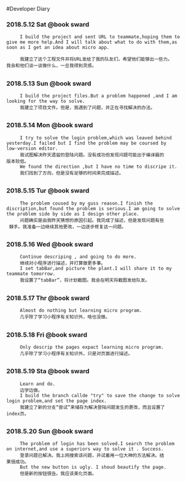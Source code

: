 #Developer Diary
### 2018.5.12   Sat  @book sward
```
     I build the project and sent URL to teammate,hoping them to 
give me more help.And I will talk about what to do with them,as 
soon as I get an idea about micro app.

     我建立了这个工程文件并将URL发给了我的队友们，希望他们能够出一些力。
我会和他们谈一谈做什么，一旦我得到灵感。
```
##
### 2018.5.13   Sun  @book sward
```
     I build the project files.But a problem happened ,and I am 
looking for the way to solve.
     我建立了项目文件。但是，我遇到了问题，并正在寻找解决的办法。
```
##
### 2018.5.14   Mon  @book sward
```
     I try to solve the login problem,which was leaved behind 
yesterday.I failed but I find the problem may be coursed by 
low-version editor. 
     我试图解决昨天遗留的登陆问题。没有成功但发现问题可能出于编译器的
版本较低。
     We found the direction ,but I have no time to discripe it.
     我们找到了方向，但是没有足够的时间来完成描述。
```
##
### 2018.5.15   Tur  @book sward
```
     The problem coused by my guss reason.I finish the 
discription,but found the problem is serious.I am going to solve
the problem side by side as I design other place.
     问题确实是由我昨天猜想的原因引起。我完成了描述，但是发现问题有些
 棘手。我准备一边继续其他更改，一边逐步修复这一问题。
```
##
### 2018.5.16   Wed  @book sward
```
     Continue descriping , and going to do more.
     继续对小程序进行描述，并打算做更多事。
     I set tabBar,and picture the plant.I will share it to my 
teammate tomorrow.
     我设置了“tabBar”，将计划截图。我会在明天将截图发给队友。
```
##
### 2018.5.17   Thr  @book sward
```
     Almost do nothing but learning micro program.
     几乎除了学习小程序有关知识外，啥也没做。
```
##
### 2018.5.18   Fri  @book sward
```
     Only descrip the pages expact learning micro program.
     几乎除了学习小程序有关知识外，只是对页面进行描述。
```
##
### 2018.5.19   Sta  @book sward
```
     Learn and do.
     边学边做。
     I build the branch callde "try" to save the change to solve
login problem,and set the page index.
     我建立了新的分支“尝试”来储存为解决登陆问题发生的更改，而且设置了
index页。
```
##
### 2018.5.20   Sun  @book sward
```
     The problem of login has been solved.I search the problem 
on internet,and use a superiors way to solve it . Success.
     登录问题已解决。我上网搜索该问题，并试着用一位大神的方法解决。结
果很成功。
     But the new button is ugly. I shoud beautify the page.
     但是新的按钮很丑。我应该美化页面。
```